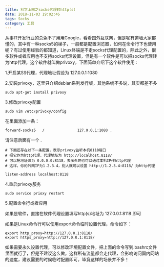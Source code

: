 ```yaml
---
title: 科学上网之socks代理转http(s)
date: 2018-11-03 19:02:46
tags: Socks
category: 工具
---
```


从事IT开发行业的总免不了用用Google，看看国外互联网，但是呢有道墙大家都懂的，其中有一种socks5的梯子，一般都是配置浏览器，如何在命令行下也使用呢？有过使用经验的都知道，Linux终端是不走socks代理配置的，除此之外，很多软件或者应用也不支持socks代理设置，但是有一个软件是可以把socks代理转为http代理，这个软件就叫做privoxy，下面简单介绍下这个软件使用：

<!--more-->

1.开启某SS代理，代理地址假设为 127.0.0.1:1080

2.安装privoxy，这里只介绍debian系列发行版，其他系统不多说，其实都差不多
```
sudo apt-get install privoxy
```

3.修改privoxy配置
```
sudo vim /etc/privoxy/config
```

在里面添加一条：
```
forward-socks5   /               127.0.0.1:1080 .
```
请注意后面有一个 .
```
# 下面还存在以下一条配置，表示privoxy监听本机8118端口
# 把它作为http代理，代理地址为 http://localhost.8118/ 
# 可以把地址改为 0.0.0.0:8118，表示外网也可以通过本机IP作http代理
# 这样，你的外网IP为1.2.3.4，别人就可以设置 http://1.2.3.4:8118/ 为http代理

listen-address localhost:8118
```
4.重启privoxy服务
```
sudo service prioxy restart
```

5.配置命令行或者应用

如果是软件，直接在软件代理设置填写http(s)地址为 127.0.0.1:8118 即可

如果是Linux命令行可以使用export命令临时设置代理，命令如下：
```
export http_proxy=http://127.0.0.1:8118/
export https_proxy=http://127.0.0.1:8118/
```
如果需要永久设置代理，可以修改环境配置文件，把上面的命令写到.bashrc文件里面就行了，但是不建议这么做，这样所有流量都会走代理，会影响访问国内网站的速度，建议需要的时候临时配置即可，毕竟这样的场景并不多！

